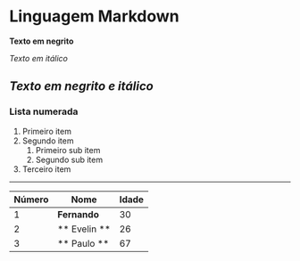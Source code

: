 # Linguagem Markdown
**Texto em negrito**

*Texto em itálico*

__*Texto em negrito e itálico*__
---
### Lista numerada

1. Primeiro item
2. Segundo item
   1. Primeiro sub item
   2. Segundo sub item
3. Terceiro item

---

Número | Nome | Idade
--- | --- | ---
1 |**Fernando** |30
2 |** Evelin ** | 26
3|** Paulo **|67
